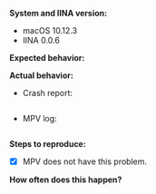 <!-- Please use English, if possible. If you really feel the need to use a different language to get your point across, you may add a description in your native language to supplement your report. -->
<!-- Please also try to search for your issue to avoid it being closed as a duplicate. -->

<!-- Change these to match your system. If you're using a version compiled from source, please mention so here along with the commit you're using. -->
**System and IINA version:**

- macOS 10.12.3
- IINA 0.0.6

**Expected behavior:**


<!-- If this is feature request, please use this section to explain the rationale behind your idea and why you believe it would be beneficial. -->
**Actual behavior:**

<!-- If you're reporting a crash, please copy the stack trace below, between the backticks (you can find these in ~/Library/Logs/DiagnosticReports/; the filename should prefixed with IINA and include the crash time).  If not, feel free to delete this section. -->
- Crash report:
```

```
<!-- Please provide mpv log if applicable (if you haven't done so already, you can enable logging in Preferences > Advanced). -->
- MPV log:
```

```

<!-- N/A if this is a feature request -->
**Steps to reproduce:**


<!-- If your issue is related to playback, please check whether mpv has the same problem. If so, this might not be an issue with IINA but rather an bug with mpv. Try reporting an issue there. -->
- [x] MPV does not have this problem.


<!-- Again, N/A for feature requests -->
**How often does this happen?**
